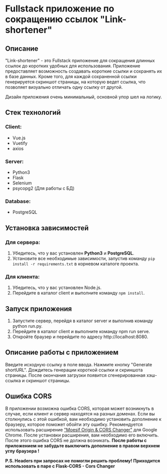 # Fullstack приложение по сокращению ссылок "Link-shortener"

## Описание

"Link-shortener" - это Fullstack приложение для сокращения длинных ссылок до коротких удобных для использования. Приложение предоставляет возможность создавать короткие ссылки и сохранять их в базе данных. Кроме того, для каждой сохраненной ссылки генерируется скриншот страницы, на которую ведет ссылка, что позволяет визуально отличать одну ссылку от другой.

Дизайн приложения очень минимальный, основной упор шел на логику.

## Стек технологий

### Client:

- Vue.js
- Vuetify
- axios

### Server:

- Python3
- Flask
- Selenium
- psycopg2 (Для работы с БД)

### Database:

- PostgreSQL

## Установка зависимостей

### Для сервера:

1. Убедитесь, что у вас установлен <b>Python3</b> и <b>PostgreSQL</b>.
2. Установите все необходимые зависимости, запустив команду `pip install -r requirements.txt` в корневом каталоге проекта.

### Для клиента:

1. Убедитесь, что у вас установлен Node.js.
2. Перейдите в каталог client и выполните команду `npm install`.

## Запуск приложения

1. Запустите сервер, перейдя в каталог server и выполнив команду python run.py.
2. Перейдите в каталог client и выполните команду npm run serve.
3. Откройте браузер и перейдите по адресу http://localhost:8080.

## Описание работы с приложением

Введите исходную ссылку в поле ввода.
Нажмите кнопку "Generate shortURL".
Дождитесь генерации короткой ссылки и скриншота страницы.
После окончания загрузки появится сгенерированная хэш-ссылка и скриншот страницы.

## Ошибка CORS

В приложении возможна ошибка CORS, которая может возникнуть в случае, если клиент и сервер находятся на разных доменах. Если вы столкнулись с этой ошибкой, вам необходимо установить дополнение к браузеру, которое поможет обойти эту ошибку. Рекомендуется использовать расширение ["Moesif Origin & CORS Changer"](https://chrome.google.com/webstore/detail/moesif-origin-cors-change/digfbfaphojjndkpccljibejjbppifbc) для Google Chrome.
После установки расширения, вам необходимо его включить. После этого ошибка CORS не должна возникать. <b>После работы с приложением не забудьте выключить дополнение в правом верхнем углу браузера !</b>

<b>P.S. Headers при запросах не помогли решить проблему! Приходится использовать в паре с Flask-CORS - Cors Changer</b>
